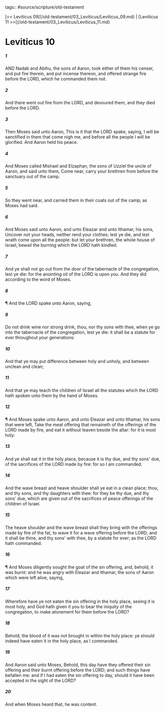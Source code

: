 tags:: #source/scripture/old-testament

[<< Leviticus 09[(/old-testament/03_Leviticus/Leviticus_09.md) | [Leviticus 11 >>[(/old-testament/03_Leviticus/Leviticus_11.md)

# Leviticus 10

##### 1

AND Nadab and Abihu, the sons of Aaron, took either of them his censer, and put fire therein, and put incense thereon, and offered strange fire before the LORD, which he commanded them not.

##### 2

And there went out fire from the LORD, and devoured them, and they died before the LORD.

##### 3

Then Moses said unto Aaron, This is it that the LORD spake, saying, I will be sanctified in them that come nigh me, and before all the people I will be glorified. And Aaron held his peace.

##### 4

And Moses called Mishael and Elzaphan, the sons of Uzziel the uncle of Aaron, and said unto them, Come near, carry your brethren from before the sanctuary out of the camp.

##### 5

So they went near, and carried them in their coats out of the camp; as Moses had said.

##### 6

And Moses said unto Aaron, and unto Eleazar and unto Ithamar, his sons, Uncover not your heads, neither rend your clothes; lest ye die, and lest wrath come upon all the people: but let your brethren, the whole house of Israel, bewail the burning which the LORD hath kindled.

##### 7

And ye shall not go out from the door of the tabernacle of the congregation, lest ye die: for the anointing oil of the LORD is upon you. And they did according to the word of Moses.

##### 8

¶ And the LORD spake unto Aaron, saying,

##### 9

Do not drink wine nor strong drink, thou, nor thy sons with thee, when ye go into the tabernacle of the congregation, lest ye die: it shall be a statute for ever throughout your generations:

##### 10

And that ye may put difference between holy and unholy, and between unclean and clean;

##### 11

And that ye may teach the children of Israel all the statutes which the LORD hath spoken unto them by the hand of Moses.

##### 12

¶ And Moses spake unto Aaron, and unto Eleazar and unto Ithamar, his sons that were left, Take the meat offering that remaineth of the offerings of the LORD made by fire, and eat it without leaven beside the altar: for it is most holy:

##### 13

And ye shall eat it in the holy place, because it is thy due, and thy sons' due, of the sacrifices of the LORD made by fire: for so I am commanded.

##### 14

And the wave breast and heave shoulder shall ye eat in a clean place; thou, and thy sons, and thy daughters with thee: for they be thy due, and thy sons' due, which are given out of the sacrifices of peace offerings of the children of Israel.

##### 15

The heave shoulder and the wave breast shall they bring with the offerings made by fire of the fat, to wave it for a wave offering before the LORD; and it shall be thine, and thy sons' with thee, by a statute for ever; as the LORD hath commanded.

##### 16

¶ And Moses diligently sought the goat of the sin offering, and, behold, it was burnt: and he was angry with Eleazar and Ithamar, the sons of Aaron which were left alive, saying,

##### 17

Wherefore have ye not eaten the sin offering in the holy place, seeing it is most holy, and God hath given it you to bear the iniquity of the congregation, to make atonement for them before the LORD?

##### 18

Behold, the blood of it was not brought in within the holy place: ye should indeed have eaten it in the holy place, as I commanded.

##### 19

And Aaron said unto Moses, Behold, this day have they offered their sin offering and their burnt offering before the LORD; and such things have befallen me: and if I had eaten the sin offering to day, should it have been accepted in the sight of the LORD?

##### 20

And when Moses heard that, he was content.

